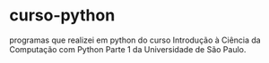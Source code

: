 # curso-python
programas que realizei em python do curso Introdução à Ciência da Computação com Python Parte 1 da Universidade de São Paulo.
